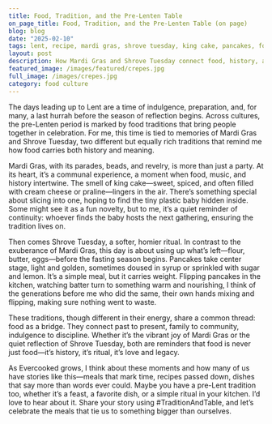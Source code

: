 ```yaml
---
title: Food, Tradition, and the Pre-Lenten Table
on_page_title: Food, Tradition, and the Pre-Lenten Table (on page)
blog: blog
date: "2025-02-10"
tags: lent, recipe, mardi gras, shrove tuesday, king cake, pancakes, food traditions
layout: post
description: How Mardi Gras and Shrove Tuesday connect food, history, and ritual
featured_image: /images/featured/crepes.jpg
full_image: /images/crepes.jpg
category: food culture
---
```


The days leading up to Lent are a time of indulgence, preparation, and, for many, a last hurrah before the season of reflection begins. Across cultures, the pre-Lenten period is marked by food traditions that bring people together in celebration. For me, this time is tied to memories of Mardi Gras and Shrove Tuesday, two different but equally rich traditions that remind me how food carries both history and meaning.

Mardi Gras, with its parades, beads, and revelry, is more than just a party. At its heart, it’s a communal experience, a moment when food, music, and history intertwine. The smell of king cake—sweet, spiced, and often filled with cream cheese or praline—lingers in the air. There’s something special about slicing into one, hoping to find the tiny plastic baby hidden inside. Some might see it as a fun novelty, but to me, it’s a quiet reminder of continuity: whoever finds the baby hosts the next gathering, ensuring the tradition lives on.

Then comes Shrove Tuesday, a softer, homier ritual. In contrast to the exuberance of Mardi Gras, this day is about using up what’s left—flour, butter, eggs—before the fasting season begins. Pancakes take center stage, light and golden, sometimes doused in syrup or sprinkled with sugar and lemon. It’s a simple meal, but it carries weight. Flipping pancakes in the kitchen, watching batter turn to something warm and nourishing, I think of the generations before me who did the same, their own hands mixing and flipping, making sure nothing went to waste.

These traditions, though different in their energy, share a common thread: food as a bridge. They connect past to present, family to community, indulgence to discipline. Whether it’s the vibrant joy of Mardi Gras or the quiet reflection of Shrove Tuesday, both are reminders that food is never just food—it’s history, it’s ritual, it’s love and legacy.

As Evercooked grows, I think about these moments and how many of us have stories like this—meals that mark time, recipes passed down, dishes that say more than words ever could. Maybe you have a pre-Lent tradition too, whether it’s a feast, a favorite dish, or a simple ritual in your kitchen. I’d love to hear about it. Share your story using #TraditionAndTable, and let’s celebrate the meals that tie us to something bigger than ourselves.
